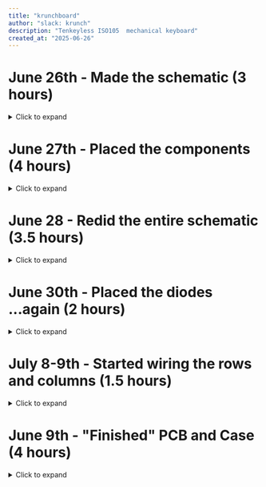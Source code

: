 ```yaml
---
title: "krunchboard"
author: "slack: krunch"
description: "Tenkeyless ISO105  mechanical keyboard"
created_at: "2025-06-26"
---
```


# June 26th - Made the schematic (3 hours)

<details>
<summary>Click to expand</summary>

Made the basic schematic with the ISO105 layout, but without the number pad.

Had to use a gpio expander because I was running low on pins

I used [keyboard-layout-editor.com](https://keyboard-layout-editor.com) and [kbfirmware.com](https://kbfirmware.com) to help.

![image](https://github.com/user-attachments/assets/db71ca8c-b90c-4bf3-b1fc-a7ff3e9036f3)

![image](https://github.com/user-attachments/assets/c9521a2d-a574-43d5-9240-c7bb2673539b)

**Time spent this session: 3 hours**

</details>

# June 27th - Placed the components (4 hours)

<details>
<summary>Click to expand</summary>

Followed this diagram

![image](https://github.com/user-attachments/assets/4e4d62dd-5f5d-4fda-b327-d8a1f31ce71e)

Spent quite a while trying to get the key switches to not overlap, but [this video](https://www.youtube.com/watch?v=8WXpGTIbxlQ&t=864s) helped a ton!

I switched the diodes and gpio expander from THT to SMT, it might be harder to solder but it's going ot look much better!

## Progress

![image](https://github.com/user-attachments/assets/78620c9c-ef76-48fd-94ef-a406fb5a7deb)

![image](https://github.com/user-attachments/assets/ec2bc2c4-b2ae-4306-aa40-87844536fc19)

## Finished the PCB layout

![image](https://github.com/user-attachments/assets/7441c98a-7816-467f-8b47-980b4c68fcb5)

![image](https://github.com/user-attachments/assets/b6367f41-5c08-495b-9791-179816e14cf7)

![image](https://github.com/user-attachments/assets/6ad96a0e-b215-4644-9d2c-473ede2da245)

**Time spent this session: 4 hours**

</details>

# June 28 - Redid the entire schematic (3.5 hours)

<details>
<summary>Click to expand</summary>

I decided to make the function key row closer to the number row, i also switched the oled from 0.96" to 0.91".

I added 5 programmable macro keys on the right and moved the volume knob to the top right.

Unfortunately I had to redo the schematic and pcb because when I changed the size of the keycaps, the column number also changed as well, which basically moved all of the keys to a new column

![image](https://github.com/user-attachments/assets/91ebcadd-7659-4b8b-8e29-64e5aa94f7e9)


![image](https://github.com/user-attachments/assets/30d7db14-7c61-4b99-b81d-be9808838b1b)

![image](https://github.com/user-attachments/assets/fe0216b5-0d94-4171-b173-546aba6a463b)

![image](https://github.com/user-attachments/assets/ff9d8d8a-ada1-4bc3-8165-e34c24130263)

**Time spent this session: 3.5 hours**

</details>


# June 30th - Placed the diodes ...again (2 hours)

<details>
<summary>Click to expand</summary>

I rotated all the symbols for key switches in the schematic by 180 degrees so that the wiring would be much cleaner, I originally tried to make a script that does that in one go, but I gaved up and decided to just rotate them all manually <img src="https://cdn.discordapp.com/emojis/1357156702943973376.webp?size=80" alt="" width="25" height="25">

I also placed all the diodes on the PCB, and whilst wiring up the columns, I realised that the row traces will block the connection

![image](https://github.com/user-attachments/assets/d28fbd1f-13dd-410f-90f1-77ff33e12cb1)

And since the hotswap sockets and diodes are both surface mounted, I'd have to create a via at all the column connections

![image](https://github.com/user-attachments/assets/5cf23016-af97-40ce-85c8-3b2a16c5ed5f)

Pretty sure I can just use the footprint that have the holes plated, that way I can just wire the column to the THT pad, I'll figure that out next time.

![image](https://github.com/user-attachments/assets/8aa9d298-7d9e-43e5-a7dd-9cd6c26c0b48)



**Time spent this session: 2 hours**

</details>

# July 8-9th - Started wiring the rows and columns (1.5 hours)

<details>
<summary>Click to expand</summary>

Like I mentioned in the last journal entry, i ran in to a "issue" where I would need to create multiple vias in order to properly wire the columns which I thought doesn't look as good, so I found a hotswap footprint with the hole being plated, this way, it can serve as a via (through hole) itself, and I won't have to place down multiple vias

| Before | After |
|--------|-------|
| ![image](https://github.com/user-attachments/assets/5cf23016-af97-40ce-85c8-3b2a16c5ed5f) | ![image](https://github.com/user-attachments/assets/1b03a554-eae5-4597-8c6f-dc0109909cd7) |

## NO VIAS!

Since I am now using a different footprint, I had to reassign the 3D models to the switches which took quite a while

Once I finished with that, I began wiring up the rows and columns!

![image](https://github.com/user-attachments/assets/87d88d12-1aef-48c4-81a0-a367e217164a)

It's now 00:15am <img src="https://cdn.discordapp.com/emojis/1357156702943973376.webp?size=80" alt="" width="25" height="25"> lol, I'll continue wiring up the rows tomorrow and will replace the neopixel footprint with a reverse mounted one.

**Time spent this session: 1.5 hours**

</details>

# June 9th - "Finished" PCB and Case (4 hours)

<details>
<summary>Click to expand</summary>

Today I finished wiring up the rows and columns of the PCB (I haven't connected it to the Pico yet since I still haven't decided the final location of the Pico).

I also added 6 M3 mounting holes for it to attach to the case and replaced the SK6812-Mini-E footprint with a reverse mountable one.

![image](https://github.com/user-attachments/assets/7be5c1fb-7d5c-467e-9f5c-fa689d81ff5d)

![image](https://github.com/user-attachments/assets/82c047aa-0207-4da6-a241-c66571dfffa6)

| Front | Back |
|-------|------|
| ![image](https://github.com/user-attachments/assets/8b727315-e696-4003-9f75-a62e2c3a1309) | ![image](https://github.com/user-attachments/assets/a6c96cf6-f1c3-4556-9b82-c1fdf4401b61) |

## Case Design

I designed it in OnShape, I started by placing the PCB layout (from 3D viewer) on the sketch, and then drew the slots for the components in the back of the PCB to sit in, I also added a few "beams" to support the middle of the PCB.

| - | - |
|---|---|
| ![image](https://github.com/user-attachments/assets/451418c7-7051-44d7-9edd-448f1bf769a9) | ![image](https://github.com/user-attachments/assets/2bc58864-22bf-49fd-b4eb-1104e176bf65) |

![image](https://github.com/user-attachments/assets/87276561-d8a4-45c6-95f7-bcd1cae5f7d2)

**Time spent this session: 4 hours**

</details>
